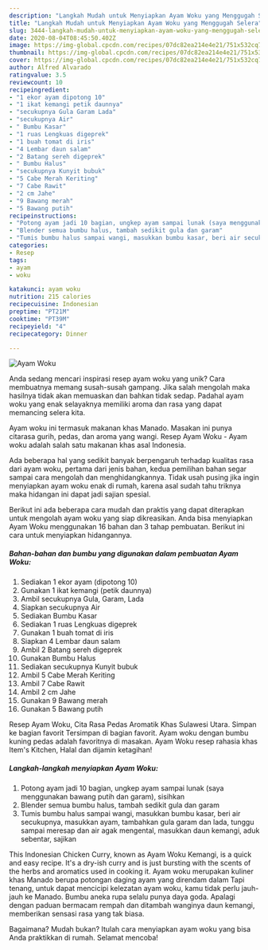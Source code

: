 ```yaml
---
description: "Langkah Mudah untuk Menyiapkan Ayam Woku yang Menggugah Selera"
title: "Langkah Mudah untuk Menyiapkan Ayam Woku yang Menggugah Selera"
slug: 3444-langkah-mudah-untuk-menyiapkan-ayam-woku-yang-menggugah-selera
date: 2020-08-04T08:45:50.402Z
image: https://img-global.cpcdn.com/recipes/07dc82ea214e4e21/751x532cq70/ayam-woku-foto-resep-utama.jpg
thumbnail: https://img-global.cpcdn.com/recipes/07dc82ea214e4e21/751x532cq70/ayam-woku-foto-resep-utama.jpg
cover: https://img-global.cpcdn.com/recipes/07dc82ea214e4e21/751x532cq70/ayam-woku-foto-resep-utama.jpg
author: Alfred Alvarado
ratingvalue: 3.5
reviewcount: 10
recipeingredient:
- "1 ekor ayam dipotong 10"
- "1 ikat kemangi petik daunnya"
- "secukupnya Gula Garam Lada"
- "secukupnya Air"
- " Bumbu Kasar"
- "1 ruas Lengkuas digeprek"
- "1 buah tomat di iris"
- "4 Lembar daun salam"
- "2 Batang sereh digeprek"
- " Bumbu Halus"
- "secukupnya Kunyit bubuk"
- "5 Cabe Merah Keriting"
- "7 Cabe Rawit"
- "2 cm Jahe"
- "9 Bawang merah"
- "5 Bawang putih"
recipeinstructions:
- "Potong ayam jadi 10 bagian, ungkep ayam sampai lunak (saya menggunakan bawang putih dan garam), sisihkan"
- "Blender semua bumbu halus, tambah sedikit gula dan garam"
- "Tumis bumbu halus sampai wangi, masukkan bumbu kasar, beri air secukupnya, masukkan ayam, tambahkan gula garam dan lada, tunggu sampai meresap dan air agak mengental, masukkan daun kemangi, aduk sebentar, sajikan"
categories:
- Resep
tags:
- ayam
- woku

katakunci: ayam woku 
nutrition: 215 calories
recipecuisine: Indonesian
preptime: "PT21M"
cooktime: "PT39M"
recipeyield: "4"
recipecategory: Dinner

---
```



![Ayam Woku](https://img-global.cpcdn.com/recipes/07dc82ea214e4e21/751x532cq70/ayam-woku-foto-resep-utama.jpg)

Anda sedang mencari inspirasi resep ayam woku yang unik? Cara membuatnya memang susah-susah gampang. Jika salah mengolah maka hasilnya tidak akan memuaskan dan bahkan tidak sedap. Padahal ayam woku yang enak selayaknya memiliki aroma dan rasa yang dapat memancing selera kita.

Ayam woku ini termasuk makanan khas Manado. Masakan ini punya citarasa gurih, pedas, dan aroma yang wangi. Resep Ayam Woku - Ayam woku adalah salah satu makanan khas asal Indonesia.

Ada beberapa hal yang sedikit banyak berpengaruh terhadap kualitas rasa dari ayam woku, pertama dari jenis bahan, kedua pemilihan bahan segar sampai cara mengolah dan menghidangkannya. Tidak usah pusing jika ingin menyiapkan ayam woku enak di rumah, karena asal sudah tahu triknya maka hidangan ini dapat jadi sajian spesial.


Berikut ini ada beberapa cara mudah dan praktis yang dapat diterapkan untuk mengolah ayam woku yang siap dikreasikan. Anda bisa menyiapkan Ayam Woku menggunakan 16 bahan dan 3 tahap pembuatan. Berikut ini cara untuk menyiapkan hidangannya.

<!--inarticleads1-->

##### Bahan-bahan dan bumbu yang digunakan dalam pembuatan Ayam Woku:

1. Sediakan 1 ekor ayam (dipotong 10)
1. Gunakan 1 ikat kemangi (petik daunnya)
1. Ambil secukupnya Gula, Garam, Lada
1. Siapkan secukupnya Air
1. Sediakan  Bumbu Kasar
1. Sediakan 1 ruas Lengkuas digeprek
1. Gunakan 1 buah tomat di iris
1. Siapkan 4 Lembar daun salam
1. Ambil 2 Batang sereh digeprek
1. Gunakan  Bumbu Halus
1. Sediakan secukupnya Kunyit bubuk
1. Ambil 5 Cabe Merah Keriting
1. Ambil 7 Cabe Rawit
1. Ambil 2 cm Jahe
1. Gunakan 9 Bawang merah
1. Gunakan 5 Bawang putih


Resep Ayam Woku, Cita Rasa Pedas Aromatik Khas Sulawesi Utara. Simpan ke bagian favorit Tersimpan di bagian favorit. Ayam woku dengan bumbu kuning pedas adalah favoritnya di masakan. Ayam Woku resep rahasia khas Item&#39;s Kitchen, Halal dan dijamin ketagihan! 

<!--inarticleads2-->

##### Langkah-langkah menyiapkan Ayam Woku:

1. Potong ayam jadi 10 bagian, ungkep ayam sampai lunak (saya menggunakan bawang putih dan garam), sisihkan
1. Blender semua bumbu halus, tambah sedikit gula dan garam
1. Tumis bumbu halus sampai wangi, masukkan bumbu kasar, beri air secukupnya, masukkan ayam, tambahkan gula garam dan lada, tunggu sampai meresap dan air agak mengental, masukkan daun kemangi, aduk sebentar, sajikan


This Indonesian Chicken Curry, known as Ayam Woku Kemangi, is a quick and easy recipe. It&#39;s a dry-ish curry and is just bursting with the scents of the herbs and aromatics used in cooking it. Ayam woku merupakan kuliner khas Manado berupa potongan daging ayam yang direndam dalam Tapi tenang, untuk dapat mencicipi kelezatan ayam woku, kamu tidak perlu jauh-jauh ke Manado. Bumbu aneka rupa selalu punya daya goda. Apalagi dengan paduan bermacam rempah dan ditambah wanginya daun kemangi, memberikan sensasi rasa yang tak biasa. 

Bagaimana? Mudah bukan? Itulah cara menyiapkan ayam woku yang bisa Anda praktikkan di rumah. Selamat mencoba!
